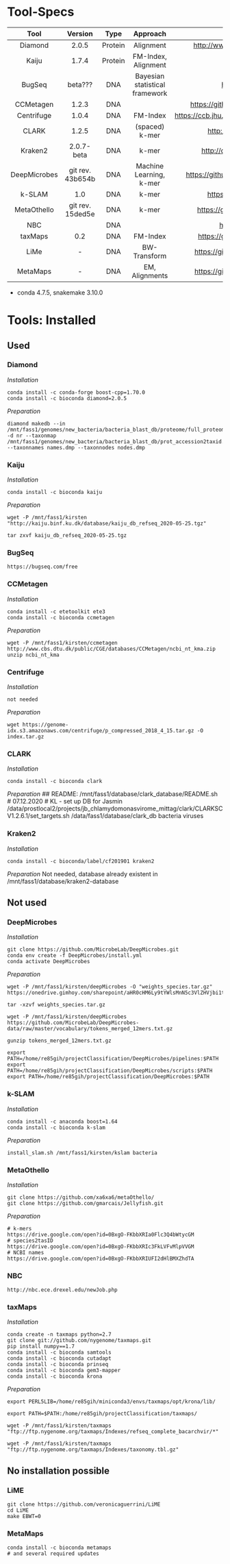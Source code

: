 <!-- 
This file contains the commands used after the tools have been successfully installed. It contains downloading the mandatory databases, weights or indices.-->

# Tool-Specs

|     Tool     |   Version  |   Type  |         Approach        |                       Reference                      |   conda  |
|:------------:|:----------:|:-------:|:-----------------------:|:----------------------------------------------------:|:--------:|
|   Diamond    | 2.0.5     | Protein |        Alignment        | http://www.diamondsearch.org/index.php                |projectMAIN|
|     Kaiju    |    1.7.4   | Protein |   FM-Index, Alignment   |               http://kaiju.binf.ku.dk/               |projectMAIN|
|    BugSeq   |     beta???    |   DNA   |         Bayesian statistical framework        |          https://bugseq.com/free         | Cloud Service|
|   CCMetagen  |    1.2.3   |   DNA   |                         |       https://github.com/vrmarcelino/CCMetagen       |diamond|
|  Centrifuge  |    1.0.4   |   DNA   |         FM-Index        | https://ccb.jhu.edu/software/centrifuge/manual.shtml |classification|
|     CLARK    |    1.2.5   |   DNA   |      (spaced) k-mer     |           http://clark.cs.ucr.edu/Overview/          |projectMAIN|
|    Kraken2   | 2.0.7-beta |   DNA   |          k-mer          |         http://ccb.jhu.edu/software/kraken2/         |projectMAIN|
| DeepMicrobes |git rev. 43b654b  |DNA| Machine Learning, k-mer |      https://github.com/MicrobeLab/DeepMicrobes      ||
|    k-SLAM    |     1.0    |   DNA   |          k-mer          |            https://github.com/aindj/k-SLAM           ||
|  MetaOthello |git rev. 15ded5e  |DNA|          k-mer          |         https://github.com/xa6xa6/metaOthello        ||
| NBC           |           | DNA | |http://nbc.ece.drexel.edu/| Webserver |
|    taxMaps   |     0.2    |   DNA   |         FM-Index        |          https://github.com/nygenome/taxmaps         ||
|  LiMe | -  |DNA|          BW-Transform         |         https://github.com/veronicaguerrini/LiME        ||
|  MetaMaps | -  |DNA|          EM, Alignments          |         https://github.com/DiltheyLab/MetaMaps        ||
- conda 4.7.5, snakemake 3.10.0

# Tools: Installed
## Used
### Diamond
_Installation_

    conda install -c conda-forge boost-cpp=1.70.0
    conda install -c bioconda diamond=2.0.5

_Preparation_

    diamond makedb --in /mnt/fass1/genomes/new_bacteria/bacteria_blast_db/proteome/full_proteome_bacteria.faa -d nr --taxonmap /mnt/fass1/genomes/new_bacteria/bacteria_blast_db/prot_accession2taxid.txt --taxonnames names.dmp --taxonnodes nodes.dmp

### Kaiju
_Installation_

    conda install -c bioconda kaiju

_Preparation_   

    wget -P /mnt/fass1/kirsten "http://kaiju.binf.ku.dk/database/kaiju_db_refseq_2020-05-25.tgz"
    
    tar zxvf kaiju_db_refseq_2020-05-25.tgz

### BugSeq

    https://bugseq.com/free

### CCMetagen
_Installation_
    
    conda install -c etetoolkit ete3
    conda install -c bioconda ccmetagen

_Preparation_

    wget -P /mnt/fass1/kirsten/ccmetagen http://www.cbs.dtu.dk/public/CGE/databases/CCMetagen/ncbi_nt_kma.zip
    unzip ncbi_nt_kma

### Centrifuge
_Installation_

    not needed

_Preparation_

    wget https://genome-idx.s3.amazonaws.com/centrifuge/p_compressed_2018_4_15.tar.gz -O index.tar.gz


### CLARK
_Installation_

    conda install -c bioconda clark

_Preparation_
    ## README: /mnt/fass1/database/clark_database/README.sh
    # 07.12.2020
    # KL - set up DB for Jasmin
    /data/prostlocal2/projects/jb_chlamydomonasvirome_mittag/clark/CLARKSCV1.2.6.1/set_targets.sh /data/fass1/database/clark_db bacteria viruses

### Kraken2
_Installation_

    conda install -c bioconda/label/cf201901 kraken2

 _Preparation_
    Not needed, database already existent in /mnt/fass1/database/kraken2-database

## Not used
### DeepMicrobes
<!-- 
https://github.com/MicrobeLab/DeepMicrobes/blob/master/document/install.md-->
_Installation_

    git clone https://github.com/MicrobeLab/DeepMicrobes.git
    conda env create -f DeepMicrobes/install.yml
    conda activate DeepMicrobes

<!-- changed path to python in file!
/home/re85gih/miniconda3/envs/DeepMicrobes/bin/python
-->
_Preparation_
<!-- species weights-->
    wget -P /mnt/fass1/kirsten/deepMicrobes -O "weights_species.tar.gz" https://onedrive.gimhoy.com/sharepoint/aHR0cHM6Ly9tYWlsMnN5c3VlZHVjbi1teS5zaGFyZXBvaW50LmNvbS86dTovZy9wZXJzb25hbC9saWFuZ3F4N19tYWlsMl9zeXN1X2VkdV9jbi9FU0EtWnZwdVlqcEZqTHlkb2U2Tzl2OEJLOW5PbnFrdkdvOWpuaW56VGE5V0tnP2U9dGo2b3Vo.weights_species.tar.gz
    
    tar -xzvf weights_species.tar.gz
<!-- kmers-->
    wget -P /mnt/fass1/kirsten/deepMicrobes https://github.com/MicrobeLab/DeepMicrobes-data/raw/master/vocabulary/tokens_merged_12mers.txt.gz
    
    gunzip tokens_merged_12mers.txt.gz

<!-- exporting paths-->
    export PATH=/home/re85gih/projectClassification/DeepMicrobes/pipelines:$PATH
    export PATH=/home/re85gih/projectClassification/DeepMicrobes/scripts:$PATH
    export PATH=/home/re85gih/projectClassification/DeepMicrobes:$PATH
### k-SLAM
_Installation_

    conda install -c anaconda boost=1.64
    conda install -c bioconda k-slam

_Preparation_

    install_slam.sh /mnt/fass1/kirsten/kslam bacteria
### MetaOthello
_Installation_

    git clone https://github.com/xa6xa6/metaOthello/
    git clone https://github.com/gmarcais/Jellyfish.git

_Preparation_

    # k-mers
    https://drive.google.com/open?id=0BxgO-FKbbXRIa0Flc3Q4bWtycGM
    # species2tasID
    https://drive.google.com/open?id=0BxgO-FKbbXRIc3FkLVFvMlpVVGM
    # NCBI names
    https://drive.google.com/open?id=0BxgO-FKbbXRIUFI2dHlBMXZhdTA
### NBC
    http://nbc.ece.drexel.edu/newJob.php
### taxMaps
_Installation_

    conda create -n taxmaps python=2.7
    git clone git://github.com/nygenome/taxmaps.git
    pip install numpy==1.7
    conda install -c bioconda samtools
    conda install -c bioconda cutadapt
    conda install -c bioconda prinseq
    conda install -c bioconda gem3-mapper
    conda install -c bioconda krona
<!-- changed the path for python env in taxMaps-file into /home/re85gih/miniconda3/envs/taxmaps/bin/python2.7 -->

_Preparation_

<!--for Krona -->
    export PERL5LIB=/home/re85gih/miniconda3/envs/taxmaps/opt/krona/lib/
<!-- for usability-->
    export PATH=$PATH:/home/re85gih/projectClassification/taxmaps/

<!-- as of 06.03.18 -->
    wget -P /mnt/fass1/kirsten/taxmaps "ftp://ftp.nygenome.org/taxmaps/Indexes/refseq_complete_bacarchvir/*"
    
    wget -P /mnt/fass1/kirsten/taxmaps "ftp://ftp.nygenome.org/taxmaps/Indexes/taxonomy.tbl.gz"

## No installation possible
### LiME

    git clone https://github.com/veronicaguerrini/LiME
    cd LiME
    make EBWT=0

### MetaMaps

    conda install -c bioconda metamaps 
    # and several required updates